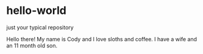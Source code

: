 # hello-world
just your typical repository

Hello there! My name is Cody and I love sloths and coffee.
I have a wife and an 11 month old son.
